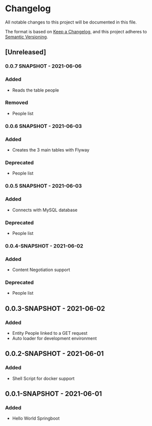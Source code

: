 # Changelog
All notable changes to this project will be documented in this file.

The format is based on [Keep a Changelog](https://keepachangelog.com/en/1.0.0/),
and this project adheres to [Semantic Versioning](https://semver.org/spec/v2.0.0.html).

## [Unreleased]

### 0.0.7 SNAPSHOT - 2021-06-06
### Added
- Reads the table people

### Removed
- People list

### 0.0.6 SNAPSHOT - 2021-06-03
### Added
- Creates the 3 main tables with Flyway

### Deprecated
- People list

### 0.0.5 SNAPSHOT - 2021-06-03
### Added
- Connects with MySQL database

### Deprecated
- People list

### 0.0.4-SNAPSHOT - 2021-06-02
### Added
- Content Negotiation support

### Deprecated
- People list

## 0.0.3-SNAPSHOT - 2021-06-02
### Added
- Entity People linked to a GET request
- Auto loader for development environment

## 0.0.2-SNAPSHOT - 2021-06-01
### Added
- Shell Script for docker support

## 0.0.1-SNAPSHOT - 2021-06-01
### Added
- Hello World Springboot